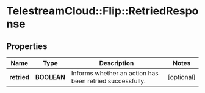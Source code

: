 # TelestreamCloud::Flip::RetriedResponse

## Properties
Name | Type | Description | Notes
------------ | ------------- | ------------- | -------------
**retried** | **BOOLEAN** | Informs whether an action has been retried successfully. | [optional] 


